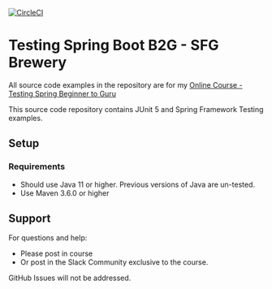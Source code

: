 [![CircleCI](https://dl.circleci.com/status-badge/img/gh/qbert2k/tsbb2b-sfg-brewery/tree/master.svg?style=svg)](https://dl.circleci.com/status-badge/redirect/gh/qbert2k/tsbb2b-sfg-brewery/tree/master)
# Testing Spring Boot B2G - SFG Brewery

All source code examples in the repository are for my [Online Course - Testing Spring Beginner to Guru](https://www.udemy.com/testing-spring-boot-beginner-to-guru/?couponCode=GITHUB_REPO)

This source code repository contains JUnit 5 and Spring Framework Testing examples.

## Setup
### Requirements
* Should use Java 11 or higher. Previous versions of Java are un-tested.
* Use Maven 3.6.0 or higher

## Support
For questions and help:
* Please post in course
* Or post in the Slack Community exclusive to the course.

GitHub Issues will not be addressed.
